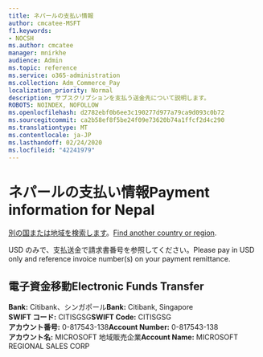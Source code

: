 ```yaml
---
title: ネパールの支払い情報
author: cmcatee-MSFT
f1.keywords:
- NOCSH
ms.author: cmcatee
manager: mnirkhe
audience: Admin
ms.topic: reference
ms.service: o365-administration
ms.collection: Adm_Commerce_Pay
localization_priority: Normal
description: サブスクリプションを支払う送金先について説明します。
ROBOTS: NOINDEX, NOFOLLOW
ms.openlocfilehash: d2782ebf0b6ee3c190277d977a79ca9d093c0b72
ms.sourcegitcommit: ca2b58ef8f5be24f09e73620b74a1ffcf2d4c290
ms.translationtype: MT
ms.contentlocale: ja-JP
ms.lasthandoff: 02/24/2020
ms.locfileid: "42241979"
---
```

# <a name="payment-information-for-nepal"></a><span data-ttu-id="0941b-103">ネパールの支払い情報</span><span class="sxs-lookup"><span data-stu-id="0941b-103">Payment information for Nepal</span></span>

<span data-ttu-id="0941b-104">[別の国または地域を検索します](../billing-and-payments/pay-for-your-subscription.md)。</span><span class="sxs-lookup"><span data-stu-id="0941b-104">[Find another country or region](../billing-and-payments/pay-for-your-subscription.md).</span></span>

<span data-ttu-id="0941b-105">USD のみで、支払送金で請求書番号を参照してください。</span><span class="sxs-lookup"><span data-stu-id="0941b-105">Please pay in USD only and reference invoice number(s) on your payment remittance.</span></span>

## <a name="electronic-funds-transfer"></a><span data-ttu-id="0941b-106">電子資金移動</span><span class="sxs-lookup"><span data-stu-id="0941b-106">Electronic Funds Transfer</span></span>

<span data-ttu-id="0941b-107">**Bank:** Citibank、シンガポール</span><span class="sxs-lookup"><span data-stu-id="0941b-107">**Bank:** Citibank, Singapore</span></span>  
<span data-ttu-id="0941b-108">**SWIFT コード:** CITISGSG</span><span class="sxs-lookup"><span data-stu-id="0941b-108">**SWIFT Code:** CITISGSG</span></span>  
<span data-ttu-id="0941b-109">**アカウント番号:** 0-817543-138</span><span class="sxs-lookup"><span data-stu-id="0941b-109">**Account Number:** 0-817543-138</span></span>  
<span data-ttu-id="0941b-110">**アカウント名:** MICROSOFT 地域販売企業</span><span class="sxs-lookup"><span data-stu-id="0941b-110">**Account Name:** MICROSOFT REGIONAL SALES CORP</span></span>  